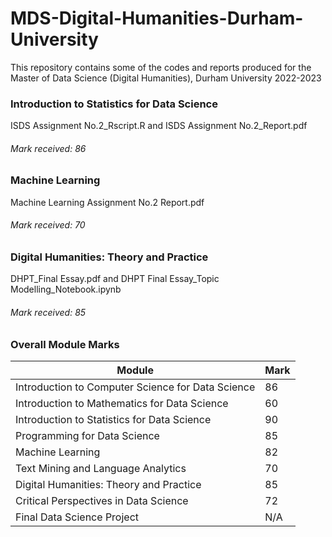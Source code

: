 # MDS-Digital-Humanities-Durham-University
This repository contains some of the codes and reports produced for the Master of Data Science (Digital Humanities), Durham University 2022-2023

### Introduction to Statistics for Data Science
ISDS Assignment No.2_Rscript.R and ISDS Assignment No.2_Report.pdf 
###### Mark received: 86

### Machine Learning
Machine Learning Assignment No.2 Report.pdf
###### Mark received: 70

### Digital Humanities: Theory and Practice
DHPT_Final Essay.pdf and DHPT Final Essay_Topic Modelling_Notebook.ipynb
###### Mark received: 85

### Overall Module Marks

| Module	  | Mark |
| ------------- | ------------- |
| Introduction to Computer Science for Data Science	| 86  |
| Introduction to Mathematics for Data Science		| 60  |
| Introduction to Statistics for Data Science		| 90  |
| Programming for Data Science				| 85  |
| Machine Learning					| 82  |
| Text Mining and Language Analytics			| 70  |
| Digital Humanities: Theory and Practice		| 85  |
| Critical Perspectives in Data Science			| 72  |
| Final Data Science Project				| N/A  |
